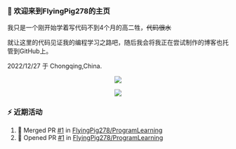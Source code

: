 ### :eyes: 欢迎来到FlyingPig278的主页  
我只是一个刚开始学着写代码不到4个月的高二牲，~~代码很水~~  

就让这里的代码见证我的编程学习之路吧，随后我会将我正在尝试制作的博客也托管到GitHub上。  
  
2022/12/27 于 Chongqing,China.
<p align="center">  
  <img src="https://github-readme-stats.vercel.app/api?username=FlyingPig278&locale=cn" />   
</p>  

<p align="center">  
  <img src="https://github-readme-stats.vercel.app/api/top-langs/?username=FlyingPig278&layout=compact&locale=cn&hide=CMake" />
</p>

### :zap: 近期活动
<!--START_SECTION:activity-->  
1. 🎉 Merged PR [#1](https://github.com/FlyingPig278/ProgramLearning/pull/1) in [FlyingPig278/ProgramLearning](https://github.com/FlyingPig278/ProgramLearning)
2. 💪 Opened PR [#1](https://github.com/FlyingPig278/ProgramLearning/pull/1) in [FlyingPig278/ProgramLearning](https://github.com/FlyingPig278/ProgramLearning)
<!--END_SECTION:activity-->







<!---
FlyingPig278/FlyingPig278 is a ✨ special ✨ repository because its `README.md` (this file) appears on your GitHub profile.
You can click the Preview link to take a look at your changes.
--->
